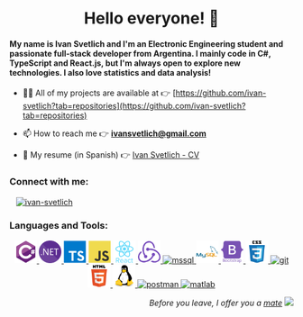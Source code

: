 <h1 align="center">Hello everyone! 👋</h1>
<h4 align="left">My name is Ivan Svetlich and I'm an Electronic Engineering student and passionate full-stack developer from Argentina. I mainly code in C#, TypeScript and React.js, but I'm always open to explore new technologies. I also love statistics and data analysis!</h4>

- 👨‍💻 All of my projects are available at :point_right: [https://github.com/ivan-svetlich?tab=repositories](https://github.com/ivan-svetlich?tab=repositories)

- 📫 How to reach me :point_right: **ivansvetlich@gmail.com**

- 📄 My resume (in Spanish) :point_right: [Ivan Svetlich - CV](https://media-exp1.licdn.com/dms/document/C4E2DAQHMki115DqT7w/profile-treasury-document-pdf-analyzed/0/1646240886825?e=1646485200&v=beta&t=C75gkwnqu0JJjpke6dTVwHEnsjUTEIzrqNbYvWF0dyE)

<h3 align="left">Connect with me:</h3>
<p align="left">&nbsp;&nbsp;
<a href="https://linkedin.com/in/ivan-svetlich" target="blank"><img align="center" src="https://upload.wikimedia.org/wikipedia/commons/thumb/0/01/LinkedIn_Logo.svg/512px-LinkedIn_Logo.svg.png" alt="ivan-svetlich" height="30" /></a>
</p>

<h3 align="left">Languages and Tools:</h3>

<p align="center"> <a href="https://www.w3schools.com/cs/" target="_blank" rel="noreferrer"> <img src="https://raw.githubusercontent.com/devicons/devicon/master/icons/csharp/csharp-original.svg" alt="csharp" width="40" height="40"/> </a> <a href="https://dotnet.microsoft.com/" target="_blank" rel="noreferrer"> <img src="https://raw.githubusercontent.com/github/explore/93d8a67084f94b2a444e510199a6e7622e5b09a3/topics/dotnet/dotnet.png" alt="dotnet" width="40" height="40"/> </a> <a href="https://www.typescriptlang.org/" target="_blank" rel="noreferrer"> <img src="https://raw.githubusercontent.com/devicons/devicon/master/icons/typescript/typescript-original.svg" alt="typescript" width="40" height="40"/> </a> <a href="https://developer.mozilla.org/en-US/docs/Web/JavaScript" target="_blank" rel="noreferrer"> <img src="https://raw.githubusercontent.com/devicons/devicon/master/icons/javascript/javascript-original.svg" alt="javascript" width="40" height="40"/> </a> <a href="https://reactjs.org/" target="_blank" rel="noreferrer"> <img src="https://raw.githubusercontent.com/devicons/devicon/master/icons/react/react-original-wordmark.svg" alt="react" width="40" height="40"/> </a> <a href="https://redux.js.org" target="_blank" rel="noreferrer"> <img src="https://raw.githubusercontent.com/devicons/devicon/master/icons/redux/redux-original.svg" alt="redux" width="40" height="40"/> </a> <a href="https://www.microsoft.com/en-us/sql-server" target="_blank" rel="noreferrer"> <img src="https://www.svgrepo.com/show/303229/microsoft-sql-server-logo.svg" alt="mssql" width="40" height="40"/> </a> <a href="https://www.mysql.com/" target="_blank" rel="noreferrer"> <img src="https://raw.githubusercontent.com/devicons/devicon/master/icons/mysql/mysql-original-wordmark.svg" alt="mysql" width="40" height="40"/> </a> <a href="https://getbootstrap.com" target="_blank" rel="noreferrer"> <img src="https://raw.githubusercontent.com/devicons/devicon/master/icons/bootstrap/bootstrap-plain-wordmark.svg" alt="bootstrap" width="40" height="40"/> </a>  <a href="https://www.w3schools.com/css/" target="_blank" rel="noreferrer"> <img src="https://raw.githubusercontent.com/devicons/devicon/master/icons/css3/css3-original-wordmark.svg" alt="css3" width="40" height="40"/> </a> <a href="https://git-scm.com/" target="_blank" rel="noreferrer"> <img src="https://www.vectorlogo.zone/logos/git-scm/git-scm-icon.svg" alt="git" width="40" height="40"/> </a> <a href="https://www.w3.org/html/" target="_blank" rel="noreferrer"> <img src="https://raw.githubusercontent.com/devicons/devicon/master/icons/html5/html5-original-wordmark.svg" alt="html5" width="40" height="40"/> </a>  <a href="https://www.linux.org/" target="_blank" rel="noreferrer"> <img src="https://raw.githubusercontent.com/devicons/devicon/master/icons/linux/linux-original.svg" alt="linux" width="40" height="40"/> <a href="https://postman.com" target="_blank" rel="noreferrer"> <img src="https://www.vectorlogo.zone/logos/getpostman/getpostman-icon.svg" alt="postman" width="40" height="40"/> </a> </a> <a href="https://www.mathworks.com/" target="_blank" rel="noreferrer"> <img src="https://upload.wikimedia.org/wikipedia/commons/2/21/Matlab_Logo.png" alt="matlab" width="40" height="40"/> </a>     </p>

<p align="right" ><i>Before you leave, I offer you a <a href="https://en.wikipedia.org/wiki/Mate_(drink)">mate</a></i> <img src="https://img.icons8.com/office/30/000000/mate.png" height="20" //></p>
<!---
ivan-svetlich/ivan-svetlich is a ✨ special ✨ repository because its `README.md` (this file) appears on your GitHub profile.
You can click the Preview link to take a look at your changes.
--->
